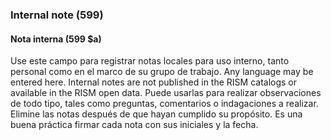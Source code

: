 ### Internal note (599)

#### Nota interna (599 $a)
Use este campo para registrar notas locales para uso interno, tanto personal como en el marco de su grupo de trabajo. Any language may be entered here. Internal notes are not published in the RISM catalogs or available in the RISM open data. Puede usarlas para realizar observaciones de todo tipo, tales como preguntas, comentarios o indagaciones a realizar. Elimine las notas después de que hayan cumplido su propósito. Es una buena práctica firmar cada nota con sus iniciales y la fecha.
